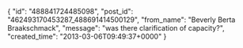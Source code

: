  {
   "id": "488841724485098",
   "post_id": "462493170453287_488691414500129",
   "from_name": "Beverly Berta Braakschmack",
   "message": "was there clarification of capacity?",
   "created_time": "2013-03-06T09:49:37+0000"
 }
